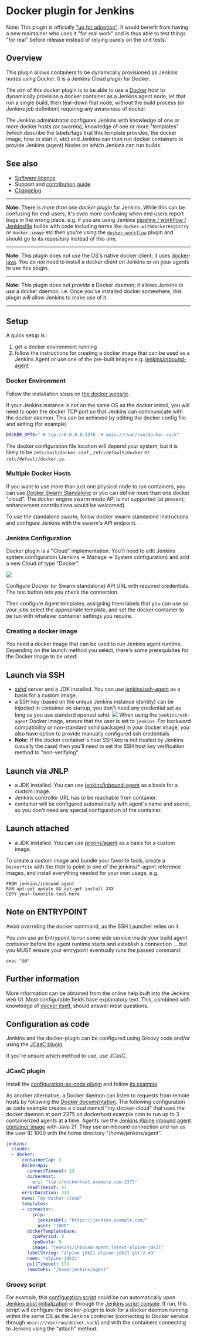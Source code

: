 # Docker plugin for Jenkins

Note: This plugin is officially ["up for adoption"](https://www.jenkins.io/doc/developer/plugin-governance/adopt-a-plugin/#faq).
It would benefit from having a new maintainer who uses it "for real work"
and is thus able to test things "for real" before release
instead of relying purely on the unit tests.

## Overview

This plugin allows containers to be dynamically provisioned as Jenkins nodes using Docker.
It is a Jenkins Cloud plugin for Docker.

The aim of this docker plugin is to be able to use a
[Docker](https://docs.docker.com/)
host to dynamically provision a docker container as a Jenkins agent node,
let that run a single build,
then tear-down that node,
without the build process (or Jenkins job definition)
requiring any awareness of docker.

The Jenkins administrator configures Jenkins with
knowledge of one or more docker hosts (or swarms),
knowledge of one or more "templates"
(which describe
the labels/tags that this template provides,
the docker image,
how to start it,
etc)
and Jenkins can then run docker containers to provide Jenkins (agent) Nodes on which Jenkins can run builds.

## See also
* [Software licence](LICENSE)
* Support and [contribution guide](CONTRIBUTING.md)
* [Changelog](CHANGELOG.md)

----

**Note:** There is _more than one docker plugin_ for Jenkins.
While this can be confusing for end-users, it's even more confusing when end users report bugs in the wrong place.
e.g. if you are using Jenkins
[pipeline / workflow / Jenkinsfile](https://jenkins.io/doc/book/pipeline/docker/)
builds with code including terms like
`docker.withDockerRegistry`
or
`docker.image`
etc then you're using the
[`docker-workflow`](https://plugins.jenkins.io/docker-workflow)
plugin and should go to its repository instead of this one.

----

**Note:** This plugin does not use the OS's native docker client;
it uses [docker-java](https://github.com/docker-java/docker-java).
You do not need to install a docker client on Jenkins or on your agents to use this plugin.

----

**Note:** This plugin does not _provide_ a Docker daemon; it allows Jenkins to _use_ a docker daemon.
i.e. Once you've installed docker somewhere, this plugin will allow Jenkins to make use of it.

----

## Setup

A quick setup is :

1. get a docker environment running
1. follow the instructions for creating a docker image that can be used
as a Jenkins Agent
_or_ use one of the pre-built images
e.g. [jenkins/inbound-agent](https://hub.docker.com/r/jenkins/inbound-agent/)

### Docker Environment

Follow the installation steps on [the docker website](https://docs.docker.com/).

If your Jenkins instance is not on the same OS as the docker install,
you will need to open the docker TCP port so that Jenkins can communicate with the docker daemon.
This can be achieved by editing the docker config file and setting (for example)

```sh
DOCKER_OPTS="-H tcp://0.0.0.0:2376 -H unix:///var/run/docker.sock"
```

The docker configuration file location will depend your system, but it
is likely to be
`/etc/init/docker.conf`
,
`/etc/default/docker`
or
`/etc/default/docker.io`.

### Multiple Docker Hosts

If you want to use more than just one physical node to run containers,
you can use
[Docker Swarm Standalone](https://github.com/docker/swarm)
or you can define more than one docker "cloud".
The docker engine swarm mode API is not supported
(at present; enhancement contributions would be welcomed).

To use the standalone swarm,
follow docker swarm standalone instructions and configure Jenkins with the swarm's API endpoint.

### Jenkins Configuration

Docker plugin is a "Cloud" implementation.
You'll need to edit Jenkins system configuration
(Jenkins -> Manage -> System configuration)
and add a new Cloud of type "Docker".

![](docs/images/add-new-docker-cloud.png)

Configure Docker (or Swarm standalone) API URL with required credentials.
The test button lets you check the connection.

Then configure Agent templates,
assigning them labels that you can use so your jobs select the appropriate template,
and set the docker container to be run with whatever container settings you require.

### Creating a docker image

You need a docker image that can be used to run Jenkins agent runtime.
Depending on the launch method you select, there's some prerequisites
for the Docker image to be used:

## Launch via SSH

-   [sshd](https://linux.die.net/man/8/sshd) server and a JDK installed.
    You can use
    [jenkins/ssh-agent](https://hub.docker.com/r/jenkins/ssh-agent/)
    as a basis for a custom image.
-   a SSH key (based on the unique Jenkins instance identity) can be
    injected in container on startup, you don't need any credential set
    as long as you use standard openssl sshd.
    ![](docs/images/connect-with-ssh.png)
    When using the `jenkins/ssh-agent` Docker image, ensure that the user
    is set to `jenkins`.
    For backward compatibility *or* non-standard sshd packaged in your
    docker image, you also have option to provide manually configured
    ssh credentials
-   **Note:** If the docker container's host SSH key is not trusted by
    Jenkins (usually the case) then you'll need to set the SSH host key
    verification method to "non-verifying".

## Launch via JNLP

-   a JDK installed.
    You can use
    [jenkins/inbound-agent](https://hub.docker.com/r/jenkins/inbound-agent/)
    as a basis for a custom image.
-   Jenkins controller URL has to be reachable from container.
-   container will be configured automatically with agent's name and
    secret, so you don't need any special configuration of the container.

## Launch attached

-   a JDK installed.
    You can use
    [jenkins/agent](https://hub.docker.com/r/jenkins/agent/)
    as a basis for a custom image.

To create a custom image and bundle your favorite tools,
create a `Dockerfile` with the `FROM` to point to one of the
jenkins/\*-agent
reference images,
and install everything needed for your own usage, e.g.

```
FROM jenkins/inbound-agent
RUN apt-get update && apt-get install XXX
COPY your-favorite-tool-here
```

## Note on ENTRYPOINT

Avoid overriding the docker command, as the SSH Launcher relies on it.

You _can_ use an Entrypoint to run some side service inside your build agent container before the agent runtime starts and establish a connection
... but you MUST ensure your entrypoint eventually runs the passed command:

    exec "$@"

## Further information

More information can be obtained from the online help built into the Jenkins web UI.
Most configurable fields have explanatory text.
This,
combined with knowledge of [docker itself](https://docs.docker.com/),
should answer most questions.

## Configuration as code

Jenkins and the docker-plugin can be configured using Groovy code
and/or using the [JCasC plugin](https://plugins.jenkins.io/configuration-as-code/).

If you're unsure which method to use, use JCasC.

### JCasC plugin

Install the [configuration-as-code plugin](https://plugins.jenkins.io/configuration-as-code/) and follow [its example](https://github.com/jenkinsci/configuration-as-code-plugin/tree/master/demos/docker).

As another alternative, a Docker daemon can listen to requests from remote hosts by following the [Docker documentation](https://docs.docker.com/config/daemon/remote-access/).
The following configuration as code example creates a cloud named "my-docker-cloud" that uses the docker daemon at port 2375 on dockerhost.example.com to run up to 3 containerized agents at a time.
Agents run the [Jenkins Alpine inbound agent container image](https://hub.docker.com/r/jenkins/inbound-agent) with Java 21.
Thay use an inbound connection and run as the user ID 1000 with the home directory "/home/jenkins/agent".

```yaml
jenkins:
  clouds:
  - docker:
      containerCap: 3
      dockerApi:
        connectTimeout: 23
        dockerHost:
          uri: "tcp://dockerhost.example.com:2375"
        readTimeout: 43
      errorDuration: 313
      name: "my-docker-cloud"
      templates:
      - connector:
          jnlp:
            jenkinsUrl: "https://jenkins.example.com/"
            user: "1000"
        dockerTemplateBase:
          cpuPeriod: 0
          cpuQuota: 0
          image: "jenkins/inbound-agent:latest-alpine-jdk21"
        labelString: "alpine jdk21 alpine-jdk21 git-2.43"
        name: "alpine-jdk21"
        pullTimeout: 171
        remoteFs: "/home/jenkins/agent"
```

### Groovy script

For example, this
[configuration script](docs/attachments/docker-plugin-configuration-script.groovy)
could be run automatically upon
[Jenkins post-initialization](https://www.jenkins.io/doc/book/managing/groovy-hook-scripts/)
or through the
[Jenkins script console](https://www.jenkins.io/doc/book/managing/script-console/).
If run,
this script will configure the docker-plugin to look for a docker daemon running within the same OS as the Jenkins controller
(connecting to Docker service through `unix:///var/run/docker.sock`)
and with the containers connecting to Jenkins using the "attach" method.
